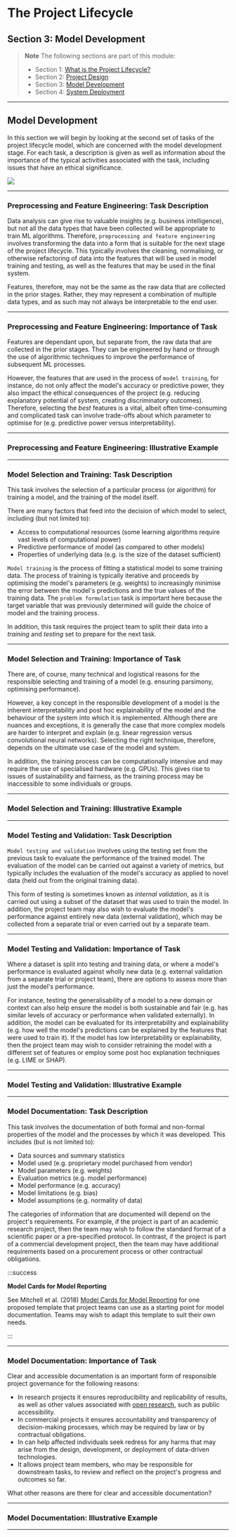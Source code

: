 # The Project Lifecycle 
## Section 3: Model Development

> **Note**
> The following sections are part of this module:
>
> - Section 1: [What is the Project Lifecycle?](rri-101-1.md)
> - Section 2: [Project Design](rri-101-2.md)
> - Section 3: [Model Development](rri-101-3.md)
> - Section 4: [System Deployment](rri-101-4.md)

---

## Model Development

In this section we will begin by looking at the second set of tasks of the project lifecycle model, which are concerned with the model development stage.
For each task, a description is given as well as information about the importance of the typical activities associated with the task, including issues that have an ethical significance.

![](https://i.imgur.com/9bqnkQL.png)

<!-- copy this image to repo and update url-->

---

### Preprocessing and Feature Engineering: Task Description

Data analysis can give rise to valuable insights (e.g. business intelligence), but not all the data types that have been collected will be appropriate to train ML algorithms.
Therefore, `preprocessing and feature engineering` involves transforming the data into a form that is suitable for the next stage of the project lifecycle.
This typically involves the cleaning, normalising, or otherwise refactoring of data into the features that will be used in model training and testing, as well as the features that may be used in the final system.

Features, therefore, may not be the same as the raw data that are collected in the prior stages. 
Rather, they may represent a combination of multiple data types, and as such may not always be interpretable to the end user.

---

### Preprocessing and Feature Engineering: Importance of Task

Features are dependant upon, but separate from, the raw data that are collected in the prior stages. 
They can be engineered by hand or through the use of algorithmic techniques to improve the performance of subsequent ML processes.

However, the features that are used in the process of `model training`, for instance, do not only affect the model's accuracy or predictive power, they also impact the ethical consequences of the project (e.g. reducing explanatory potential of system, creating discriminatory outcomes). 
Therefore, selecting the _best_ features is a vital, albeit often time-consuming and complicated task can involve trade-offs about which parameter to optimise for (e.g. predictive power versus interpretability).

---

### Preprocessing and Feature Engineering: Illustrative Example

<!-- insert case study partial -->

---

### Model Selection and Training: Task Description

This task involves the selection of a particular process (or algorithm) for training a model, and the training of the model itself.

There are many factors that feed into the decision of which model to select, including (but not limited to):

- Access to computational resources (some learning algorithms require vast levels of computational power)
- Predictive performance of model (as compared to other models)
- Properties of underlying data (e.g. is the size of the dataset sufficient)

`Model training` is the process of fitting a statistical model to some training data.
The process of training is typically iterative and proceeds by optimising the model's parameters (e.g. weights) to increasingly minimise the error between the model's predictions and the true values of the training data.
The `problem formulation` task is important here because the target variable that was previously determined will guide the choice of model and the training process.

In addition, this task requires the project team to split their data into a _training_ and _testing_ set to prepare for the next task.

---

### Model Selection and Training: Importance of Task

There are, of course, many technical and logistical reasons for the responsible selecting and training of a model (e.g. ensuring parsimony, optimising performance).

However, a key concept in the responsible development of a model is the inherent interpretability and post hoc explainability of the model and the behaviour of the system into which it is implemented.
Although there are nuances and exceptions, it is generally the case that more complex models are harder to interpret and explain (e.g. linear regression versus convolutional neural networks). 
Selecting the right technique, therefore, depends on the ultimate use case of the model and system.

In addition, the training process can be computationally intensive and may require the use of specialised hardware (e.g. GPUs).
This gives rise to issues of sustainability and fairness, as the training process may be inaccessible to some individuals or groups.

---

### Model Selection and Training: Illustrative Example

<!-- insert case study partial -->

---

### Model Testing and Validation: Task Description

`Model testing and validation` involves using the testing set from the previous task to evaluate the performance of the trained model.
The evaluation of the model can be carried out against a variety of metrics, but typically includes the evaluation of the model's accuracy as applied to novel data (held out from the original training data).

This form of testing is sometimes known as _internal validation_, as it is carried out using a subset of the dataset that was used to train the model.
In addition, the project team may also wish to evaluate the model's performance against entirely new data (external validation), which may be collected from a separate trial or even carried out by a separate team.

---

### Model Testing and Validation: Importance of Task

Where a dataset is split into testing and training data, or where a model's performance is evaluated against wholly new data (e.g. external validation from a separate trial or project team), there are options to assess more than just the model's performance.

For instance, testing the generalisability of a model to a new domain or context can also help ensure the model is both sustainable and fair (e.g. has similar levels of accuracy or performance when validated externally).
In addition, the model can be evaluated for its interpretability and explainability (e.g. how well the model's predictions can be explained by the features that were used to train it).
If the model has low interpretability or explainability, then the project team may wish to consider retraining the model with a different set of features or employ some post hoc explanation techniques (e.g. LIME or SHAP).

---

### Model Testing and Validation: Illustrative Example

<!-- insert case study partial -->

---

### Model Documentation: Task Description

This task involves the documentation of both formal and non-formal properties of the model and the processes by which it was developed. 
This includes (but is not limited to):

- Data sources and summary statistics
- Model used (e.g. proprietary model purchased from vendor)
- Model parameters (e.g. weights)
- Evaluation metrics (e.g. model performance)
- Model performance (e.g. accuracy)
- Model limitations (e.g. bias)
- Model assumptions (e.g. normality of data)

The categories of information that are documented will depend on the project's requirements.
For example, if the project is part of an academic research project, then the team may wish to follow the standard format of a scientific paper or a pre-specified protocol. 
In contrast, if the project is part of a commercial development project, then the team may have additional requirements based on a procurement process or other contractual obligations.

:::success

**Model Cards for Model Reporting**

See Mitchell et al. (2018) [Model Cards for Model Reporting](https://arxiv.org/abs/1810.03993) for one proposed template that project teams can use as a starting point for model documentation.
Teams may wish to adapt this template to suit their own needs.

:::

---

### Model Documentation: Importance of Task

Clear and accessible documentation is an important form of responsible project governance for the following reasons:

- In research projects it ensures reproducibility and replicability of results, as well as other values associated with [open research](https://the-turing-way.netlify.app/reproducible-research/open.html?highlight=open%20science), such as public accessibility.
- In commercial projects it ensures accountability and transparency of decision-making processes, which may be required by law or by contractual obligations.
- In can help affected individuals seek redress for any harms that may arise from the design, development, or deployment of data-driven technologies.
- It allows project team members, who may be responsible for downstream tasks, to review and reflect on the project's progress and outcomes so far.

<!-- admonition -->

What other reasons are there for clear and accessible documentation?

<!-- end admonition -->

---

### Model Documentation: Illustrative Example

<!-- insert case study partial -->

---
